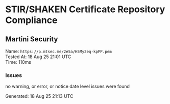 # STIR/SHAKEN Certificate Repository Compliance

## Martini Security

Name: `https://p.mtsec.me/2e5a/H5My2eq-kpPP.pem`\
Tested At: 18 Aug 25 21:01 UTC\
Time: 110ms

### Issues

no warning, or error, or notice date level issues were found

Generated: 18 Aug 25 21:13 UTC
